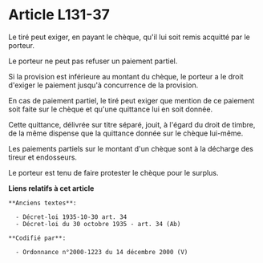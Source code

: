 # Article L131-37

Le tiré peut exiger, en payant le chèque, qu'il lui soit remis acquitté par le porteur.

Le porteur ne peut pas refuser un paiement partiel.

Si la provision est inférieure au montant du chèque, le porteur a le droit d'exiger le paiement jusqu'à concurrence de la
provision.

En cas de paiement partiel, le tiré peut exiger que mention de ce paiement soit faite sur le chèque et qu'une quittance lui
en soit donnée.

Cette quittance, délivrée sur titre séparé, jouit, à l'égard du droit de timbre, de la même dispense que la quittance donnée
sur le chèque lui-même.

Les paiements partiels sur le montant d'un chèque sont à la décharge des tireur et endosseurs.

Le porteur est tenu de faire protester le chèque pour le surplus.

**Liens relatifs à cet article**

	**Anciens textes**:

	  - Décret-loi 1935-10-30 art. 34
	  - Décret-loi du 30 octobre 1935 - art. 34 (Ab)

	**Codifié par**:

	  - Ordonnance n°2000-1223 du 14 décembre 2000 (V)
